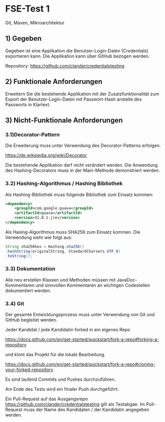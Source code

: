 # FSE-Test 1

Git, Maven, Mikroarchitektur

## 1) Gegeben
Gegeben ist eine Applikation die Benutzer-Login-Daten (Credentials) exportieren kann. Die Applikation kann über GitHub bezogen werden.

Repository: https://github.com/clander/credentialstesting

## 2) Funktionale Anforderungen
Erweitern Sie die bestehende Applikation mit der Zusatzfunktionalität zum Export der Benutzer-Login-Daten mit Passwort-Hash anstelle des Passworts in Klartext.

## 3) Nicht-Funktionale Anforderungen
### 3.1)Decorator-Pattern
Die Erweiterung muss unter Verwendung des Decorator-Patterns erfolgen.

https://de.wikipedia.org/wiki/Decorator

Die bestehende Applikation darf nicht verändert werden. Die Anwendung des Hashing-Decorators muss in der Main-Methode demonstriert werden.

### 3.2) Hashing-Algorithmus / Hashing Bibliothek
Als Hashing-Bibliothek muss folgende Bibliothek zum Einsatz kommen:


```xml
<dependency>
    <groupId>com.google.guava</groupId>
    <artifactId>guava</artifactId>
    <version>31.0.1-jre</version>
</dependency>
```

Als Hasing-Algorithmus muss SHA256 zum Einsatz kommen. Die Verwendung sieht wie folgt aus:

```java
String sha256hex = Hashing.sha256()
.hashString(originalString, StandardCharsets.UTF_8)
.toString();
```

### 3.3) Dokumentation
Alle neu erstellen Klassen und Methoden müssen mit JavaDoc-Kommentaren und sinnvollen Kommentaren an wichtigen Codestellen dokumentiert werden.

### 3.4) Git
Der gesamte Entwicklungsprozess muss unter Verwendung von Git und GitHub begleitet werden. 

Jeder Kandidat / jede Kandidatin forked in ein eigenes Repo

https://docs.github.com/en/get-started/quickstart/fork-a-repo#forking-a-repository

und klont das Projekt für die lokale Bearbeitung.

https://docs.github.com/en/get-started/quickstart/fork-a-repo#cloning-your-forked-repository

Es sind laufend Commits und Pushes durchzuführen. 

Am Ende des Tests wird ein finaler Push durchgeführt.

Ein Pull-Request auf das Ausgangsrepo https://github.com/clander/credentialstesting gilt als Testabgae. Im Pull-Request muss der Name des Kandidaten / der Kandidatin angegeben werden.
